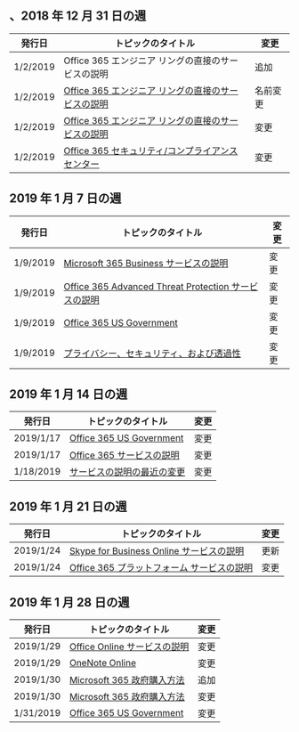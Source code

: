 <!-- This file is generated automatically each week. Changes made to this file will be overwritten.-->




## <a name="week-of-december-31-2018"></a>、2018 年 12 月 31 日の週


| 発行日 |トピックのタイトル | 変更 |
|------|------------|--------|
| 1/2/2019 | Office 365 エンジニア リングの直接のサービスの説明 | 追加 |
| 1/2/2019 | [Office 365 エンジニア リングの直接のサービスの説明](/Office365/ServiceDescriptions/office-365-engineering-direct-service-description) | 名前変更 |
| 1/2/2019 | [Office 365 エンジニア リングの直接のサービスの説明](/Office365/ServiceDescriptions/office-365-engineering-direct-service-description) | 変更 |
| 1/2/2019 | [Office 365 セキュリティ/コンプライアンス センター](/Office365/ServiceDescriptions/office-365-platform-service-description/office-365-securitycompliance-center) | 変更 |


## <a name="week-of-january-07-2019"></a>2019 年 1 月 7 日の週


| 発行日 |トピックのタイトル | 変更 |
|------|------------|--------|
| 1/9/2019 | [Microsoft 365 Business サービスの説明](/Office365/ServiceDescriptions/microsoft-365-business-service-description) | 変更 |
| 1/9/2019 | [Office 365 Advanced Threat Protection サービスの説明](/Office365/ServiceDescriptions/office-365-advanced-threat-protection-service-description) | 変更 |
| 1/9/2019 | [Office 365 US Government](/Office365/ServiceDescriptions/office-365-platform-service-description/office-365-us-government/office-365-us-government) | 変更 |
| 1/9/2019 | [プライバシー、セキュリティ、および透過性](/Office365/ServiceDescriptions/office-365-platform-service-description/privacy-security-and-transparency) | 変更 |


## <a name="week-of-january-14-2019"></a>2019 年 1 月 14 日の週


| 発行日 |トピックのタイトル | 変更 |
|------|------------|--------|
| 2019/1/17 | [Office 365 US Government](/Office365/ServiceDescriptions/office-365-platform-service-description/office-365-us-government/office-365-us-government) | 変更 |
| 2019/1/17 | [Office 365 サービスの説明 ](/Office365/ServiceDescriptions/office-365-service-descriptions-technet-library) | 変更 |
| 1/18/2019 | [サービスの説明の最近の変更](/Office365/ServiceDescriptions/recent-service-descriptions-changes) | 変更 |


## <a name="week-of-january-21-2019"></a>2019 年 1 月 21 日の週


| 発行日 |トピックのタイトル | 変更 |
|------|------------|--------|
| 2019/1/24 | [Skype for Business Online サービスの説明](/Office365/ServiceDescriptions/skype-for-business-online-service-description/skype-for-business-online-service-description) | 更新 |
| 2019/1/24 | [Office 365 プラットフォーム サービスの説明](/Office365/ServiceDescriptions/office-365-platform-service-description/office-365-platform-service-description) | 変更 |


## <a name="week-of-january-28-2019"></a>2019 年 1 月 28 日の週


| 発行日 |トピックのタイトル | 変更 |
|------|------------|--------|
| 2019/1/29 | [Office Online サービスの説明](/Office365/ServiceDescriptions/office-online-service-description/office-online-service-description) | 変更 |
| 2019/1/29 | [OneNote Online](/Office365/ServiceDescriptions/office-online-service-description/onenote-online) | 変更 |
| 2019/1/30 | [Microsoft 365 政府購入方法](/Office365/ServiceDescriptions/office-365-platform-service-description/office-365-us-government/microsoft-365-government-how-to-buy) | 追加 |
| 2019/1/30 | [Microsoft 365 政府購入方法](/Office365/ServiceDescriptions/office-365-platform-service-description/office-365-us-government/microsoft-365-government-how-to-buy) | 変更 |
| 1/31/2019 | [Office 365 US Government](/Office365/ServiceDescriptions/office-365-platform-service-description/office-365-us-government/office-365-us-government) | 変更 |
